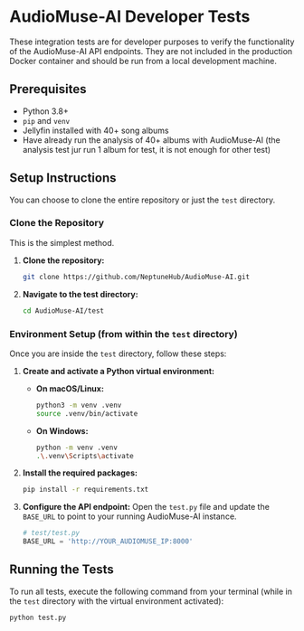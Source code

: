 # AudioMuse-AI Developer Tests

These integration tests are for developer purposes to verify the functionality of the AudioMuse-AI API endpoints. They are not included in the production Docker container and should be run from a local development machine.

## Prerequisites

- Python 3.8+
- `pip` and `venv`
- Jellyfin installed with 40+ song albums
- Have already run the analysis of 40+ albums with AudioMuse-AI (the analysis test jur run 1 album for test, it is not enough for other test)

## Setup Instructions

You can choose to clone the entire repository or just the `test` directory.

### Clone the  Repository

This is the simplest method.

1.  **Clone the repository:**
    ```bash
    git clone https://github.com/NeptuneHub/AudioMuse-AI.git
    ```

2.  **Navigate to the test directory:**
    ```bash
    cd AudioMuse-AI/test
    ```

### Environment Setup (from within the `test` directory)

Once you are inside the `test` directory, follow these steps:

1.  **Create and activate a Python virtual environment:**

    *   **On macOS/Linux:**
        ```bash
        python3 -m venv .venv
        source .venv/bin/activate
        ```
    *   **On Windows:**
        ```bash
        python -m venv .venv
        .\.venv\Scripts\activate
        ```

2.  **Install the required packages:**
    ```bash
    pip install -r requirements.txt
    ```

3.  **Configure the API endpoint:**
    Open the `test.py` file and update the `BASE_URL` to point to your running AudioMuse-AI instance.
    ```python
    # test/test.py
    BASE_URL = 'http://YOUR_AUDIOMUSE_IP:8000'
    ```

## Running the Tests

To run all tests, execute the following command from your terminal (while in the `test` directory with the virtual environment activated):

```bash
python test.py
```